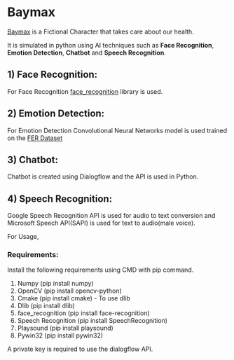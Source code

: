 # Baymax

<a href='https://en.wikipedia.org/wiki/Baymax'>Baymax</a> is a Fictional Character that takes care about our health.

It is simulated in python using AI techniques such as <b>Face Recognition</b>, <b>Emotion Detection</b>, <b>Chatbot</b> and <b>Speech Recognition</b>. 

## 1) Face Recognition:
  For Face Recognition <a href='https://github.com/ageitgey/face_recognition'>face_recognition</a> library is used.
  
## 2) Emotion Detection:
  For Emotion Detection Convolutional Neural Networks model is used trained on the <a href='https://www.kaggle.com/msambare/fer2013'>FER Dataset</a>
  
## 3) Chatbot:
  Chatbot is created using Dialogflow and the API is used in Python.<br>
  
## 4) Speech Recognition:
  Google Speech Recognition API is used for audio to text conversion and Microsoft Speech API(SAPI) is used for text to audio(male voice).

For Usage,<br>

### Requirements:
Install the following requirements using CMD with pip command.
1. Numpy (pip install numpy)
2. OpenCV (pip install opencv-python)
3. Cmake (pip install cmake) - To use dlib
4. Dlib (pip install dlib)
5. face_recognition (pip install face-recognition)
6. Speech Recognition (pip install SpeechRecognition)
7. Playsound (pip install playsound)
8. Pywin32 (pip install pywin32)

A private key is required to use the dialogflow API.<br>

